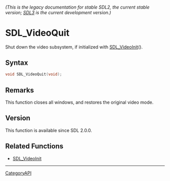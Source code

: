 ###### (This is the legacy documentation for stable SDL2, the current stable version; [SDL3](https://wiki.libsdl.org/SDL3/) is the current development version.)
# SDL_VideoQuit

Shut down the video subsystem, if initialized with [SDL_VideoInit](SDL_VideoInit)().

## Syntax

```c
void SDL_VideoQuit(void);

```

## Remarks

This function closes all windows, and restores the original video mode.

## Version

This function is available since SDL 2.0.0.

## Related Functions

* [SDL_VideoInit](SDL_VideoInit)

----
[CategoryAPI](CategoryAPI)

